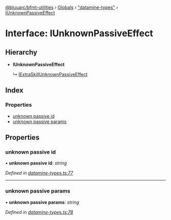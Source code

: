 [@bluuarc/bfmt-utilities](../README.md) › [Globals](../globals.md) › ["datamine-types"](../modules/_datamine_types_.md) › [IUnknownPassiveEffect](_datamine_types_.iunknownpassiveeffect.md)

# Interface: IUnknownPassiveEffect

## Hierarchy

* **IUnknownPassiveEffect**

  ↳ [IExtraSkillUnknownPassiveEffect](_datamine_types_.iextraskillunknownpassiveeffect.md)

## Index

### Properties

* [unknown passive id](_datamine_types_.iunknownpassiveeffect.md#unknown-passive-id)
* [unknown passive params](_datamine_types_.iunknownpassiveeffect.md#unknown-passive-params)

## Properties

###  unknown passive id

• **unknown passive id**: *string*

*Defined in [datamine-types.ts:77](https://github.com/BluuArc/bfmt-utilities/blob/10ddcf7/src/datamine-types.ts#L77)*

___

###  unknown passive params

• **unknown passive params**: *string*

*Defined in [datamine-types.ts:78](https://github.com/BluuArc/bfmt-utilities/blob/10ddcf7/src/datamine-types.ts#L78)*
